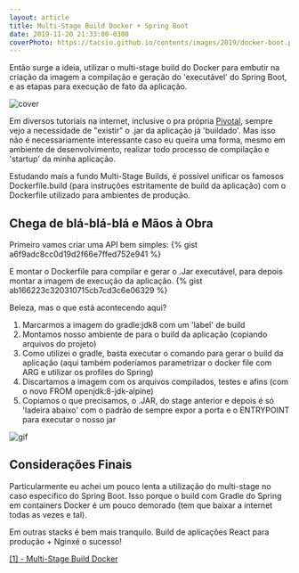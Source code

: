 ```yaml
---
layout: article
title: Multi-Stage Build Docker + Spring Boot
date: 2019-11-20 21:33:00-0300
coverPhoto: https://tacsio.github.io/contents/images/2019/docker-boot.png
---
```


Então surge a ideia, utilizar o multi-stage build do Docker para embutir na criação da imagem a compilação e geração do 'executável' do Spring Boot, e as etapas para execução de fato da aplicação.

![cover][cover]

Em diversos tutoriais na internet, inclusive o pra própria [Pivotal][Pivotal], sempre vejo a necessidade de "existir" o .jar da aplicação já 'buildado'. Mas isso não é necessariamente interessante caso eu queira uma forma, mesmo em ambiente de desenvolvimento, realizar todo processo de compilação e 'startup' da minha aplicação.

Estudando mais a fundo Multi-Stage Builds, é possível unificar os famosos Dockerfile.build (para instruções estritamente de build da aplicação) com o Dockerfile utilizado para ambientes de produção.

## Chega de blá-blá-blá e Mãos à Obra

Primeiro vamos criar uma API bem simples:
{% gist a6f9adc8cc0d19d2f66e7ffed752e941 %}

E montar o Dockerfile para compilar e gerar o .Jar executável, para depois montar a imagem de execução da aplicação.
{% gist ab166223c320310715cb7cd3c6e06329 %}

Beleza, mas o que está acontecendo aqui?
1. Marcarmos a imagem do gradle:jdk8 com um 'label' de build
2. Montamos nosso ambiente de para o build da aplicação (copiando arquivos do projeto)
3. Como utilizei o gradle, basta executar o comando para gerar o build da aplicação (aqui também poderíamos parametrizar o docker file com ARG e utilizar os profiles do Spring)
4. Discartamos a imagem com os arquivos compilados, testes e afins (com o novo FROM openjdk:8-jdk-alpine)
5. Copiamos o que precisamos, o .JAR, do stage anterior e depois é só 'ladeira abaixo' com o padrão de sempre expor a porta e o ENTRYPOINT para executar o nosso jar

![gif][gif]


## Considerações Finais

Particularmente eu achei um pouco lenta a utilização do multi-stage no caso especifico do Spring Boot. Isso porque o build com Gradle do Spring em containers Docker é um pouco demorado (tem que baixar a internet todas as vezes e tal).

Em outras stacks é bem mais tranquilo. Build de aplicações React para produção + Nginxé o sucesso!


[[1] - Multi-Stage Build Docker][Docker-MultiStage]

[cover]: https://tacsio.github.io/contents/images/2019/docker-boot.png
[gif]: https://tacsio.github.io/contents/images/2019/docker-boot.gif
[Pivotal]: https://spring.io/guides/gs/spring-boot-docker/
[Docker-MultiStage]: https://docs.docker.com/develop/develop-images/multistage-build/
	